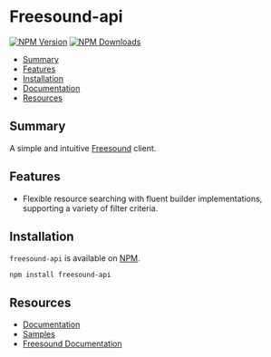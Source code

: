 
# Freesound-api

[![NPM Version](https://img.shields.io/npm/v/freesound-api)](https://www.npmjs.com/package/freesound-api) [![NPM Downloads](https://img.shields.io/npm/d18m/freesound-api)](https://www.npmjs.com/package/freesound-api)

- [Summary](#summary)
- [Features](#features)
- [Installation](#installation)
- [Documentation](./lib/src/README.md)
- [Resources](#resources)

## Summary

A simple and intuitive [Freesound](https://freesound.org/) client.

## Features

- Flexible resource searching with fluent builder implementations, supporting a variety of filter criteria.

## Installation

`freesound-api` is available on [NPM](https://www.npmjs.com/package/freesound-api). 

    npm install freesound-api

## Resources

- [Documentation](./lib/src/README.md)
- [Samples](./lib/samples/)
- [Freesound Documentation](https://freesound.org/docs/api/)
